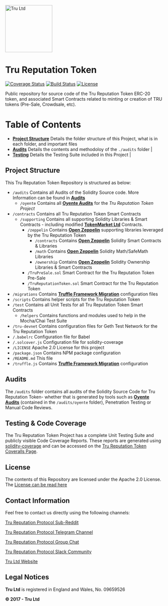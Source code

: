 <a href="https://tru.ltd"><img src="https://tru.ltd/images/logos/tru-V2.jpg" alt="Tru Ltd" height="150px"/></a>

# Tru Reputation Token

[![Coverage Status](https://coveralls.io/repos/github/TruLtd/tru-reputation-token/badge.svg?branch=master)](https://coveralls.io/github/TruLtd/tru-reputation-token?branch=master)
[![Build Status](https://travis-ci.org/TruLtd/tru-reputation-token.svg?branch=master)](https://travis-ci.org/TruLtd/tru-reputation-token)
[![License](https://img.shields.io/badge/License-Apache%202.0-blue.svg)](https://opensource.org/licenses/Apache-2.0)

Public repository for source code of the Tru Reputation Token ERC-20 token, and associated Smart Contracts related to minting or creation of TRU tokens (Pre-Sale, Crowdsale, etc).

Table of Contents
=================

  * **[Project Structure](#Project-Structure)** Details the folder structure of this Project, what is in each folder, and important files
  * **[Audits](#Audits)** Details the contents and methodoloy of the `./audits` folder |
  * **[Testing](#Testing)** Details the Testing Suite included in this Project |

## Project Structure

This Tru Reputation Token Repository is structured as below:

  * `/audits` Contains all Audits of the Solidity Source code. More Information can be found in **[Audits](#Audits)**
    * `/oyente` Contains all **[Oyente Audits](https://github.com/melonproject/oyente)** for the *Tru Reputation Token Project*
  * `/contracts` Contains all Tru Reputation Token Smart Contracts
    * `/supporting` Contains all supporting Solidity Libraries & Smart Contracts - including modified **[TokenMarket Ltd](https://github.com/TokenMarketNet/ico/)** Contracts.
      * `/zeppelin` Contains **[Open Zeppelin](https://github.com/OpenZeppelin/zeppelin-solidity/)** supporting libraries leveraged by the Tru Reputation Token
        * `/contracts` Contains **[Open Zeppelin](https://github.com/OpenZeppelin/zeppelin-solidity/)** Solidity Smart Contracts & Libraries
        * `/math` Contains **[Open Zeppelin](https://github.com/OpenZeppelin/zeppelin-solidity/)** Solidity Math/SafeMath Libraries
        * `/ownership` Contains **[Open Zeppelin](https://github.com/OpenZeppelin/zeppelin-solidity/)** Solidity Ownership Libraries & Smart Contracts
      * `/TruPreSale.sol` Smart Contract for the Tru Reputation Token Pre-Sale
      * `/TruReputationToken.sol` Smart Contract for the Tru Reputation Token
  * `/migrations` Contains **[Truffle Framework Migration](https://github.com/trufflesuite/truffle)** configuration files
  * `/scripts` Contains helper scripts for the Tru Reputation Token
  * `/test` Contains all Unit Tests for all Tru Reputation Token Smart Contracts
    * `/helpers` Contains functions and modules used to help in the Mocha/Chai Test Suite
  * `/tru-devnet` Contains configuration files for Geth Test Network for the Tru Reputation Token
  * `/.babelrc` Configuration file for Babel
  * `/.solcover.js` Configuration file for solidity-coverage
  * `/LICENSE` Apache 2.0 License for this project
  * `/package.json` Contains NPM package configuration
  * `/README.md` This file
  * `/truffle.js` Contains **[Truffle Framework Migration](https://github.com/trufflesuite/truffle)** configuration

## Audits

The `/audits` folder contains all audits of the Solidity Source Code for Tru Reputation Token- whether that is generated by tools such as **[Oyente Audits](https://github.com/melonproject/oyente)** (contained in the `/audits/oyente` folder), Penetration Testing or Manual Code Reviews.

## Testing & Code Coverage

The Tru Reputation Token Project has a complete Unit Testing Suite and publicly visible Code Coverage Reports. These reports are generated using [solidity-coverage](https://github.com/sc-forks/solidity-coverage) and can be accessed on the [Tru Reputation Token Coveralls Page](https://coveralls.io/github/TruLtd/tru-reputation-token).

## License

The contents of this Repository are licensed under the Apache 2.0 License. The [License can be read here](LICENSE)

## Contact Information

Feel free to contact us directly using the following channels:

[Tru Reputation Protocol Sub-Reddit](https://reddit.com/r/truprotocol)

[Tru Reputation Protocol Telegram Channel](https://t.me/truprotocol)

[Tru Reputation Protocol Group Chat](https://t.me/truchat)

[Tru Reputation Protocol Slack Community](https://tru.ltd/slack)

[Tru Ltd Website](https://tru.ltd)

## Legal Notices

**Tru Ltd** is registered in England and Wales, No. 09659526

**© 2017 - Tru Ltd**
